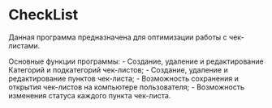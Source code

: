 # CheckList
Данная программа предназначена для оптимизации работы с чек-листами.

Основные функции программы:
    - Создание, удаление и редактирование Категорий и подкатегорий чек-листов;
    - Создание, удаление и редактирование пунктов чек-листа; 
    - Возможность сохранения и открытия чек-листов на компьютере пользователя;
    - Возможность изменения статуса каждого пункта чек-листа.
    
    
